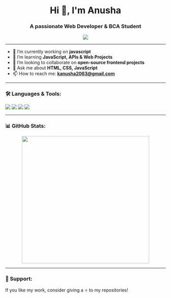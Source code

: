 <!-- GitHub Profile README Template -->

<h1 align="center">Hi 👋, I'm Anusha</h1>
<h3 align="center">A passionate Web Developer & BCA Student</h3>

<p align="center">
  <img src="https://readme-typing-svg.herokuapp.com/?lines=Self-taught+Programmer;Web+Development+Enthusiast;Learning+Daily&center=true&width=380&height=45">
</p>

---

- 🔭 I’m currently working on **javascript**
- 🌱 I’m learning **JavaScript, APIs & Web Projects**
- 👯 I’m looking to collaborate on **open-source frontend projects**
- 💬 Ask me about **HTML, CSS, JavaScript**
- 📫 How to reach me: **kanusha2063@gmail.com**


---

### 🛠️ Languages & Tools:
<p align="left">
  <img src="https://img.shields.io/badge/HTML5-E34F26?style=for-the-badge&logo=html5&logoColor=white"/>
  <img src="https://img.shields.io/badge/CSS3-1572B6?style=for-the-badge&logo=css3&logoColor=white"/>
  <img src="https://img.shields.io/badge/JavaScript-F7DF1E?style=for-the-badge&logo=javascript&logoColor=black"/>
  <img src="https://img.shields.io/badge/GitHub-181717?style=for-the-badge&logo=github&logoColor=white"/>
</p>

---

### 📊 GitHub Stats:
<p align="center">
  <img src="https://github-readme-stats.vercel.app/api?username=anusha2063&show_icons=true&theme=radical" width="400"/>
 
</p>






---

### 💖 Support:
If you like my work, consider giving a ⭐ to my repositories!


